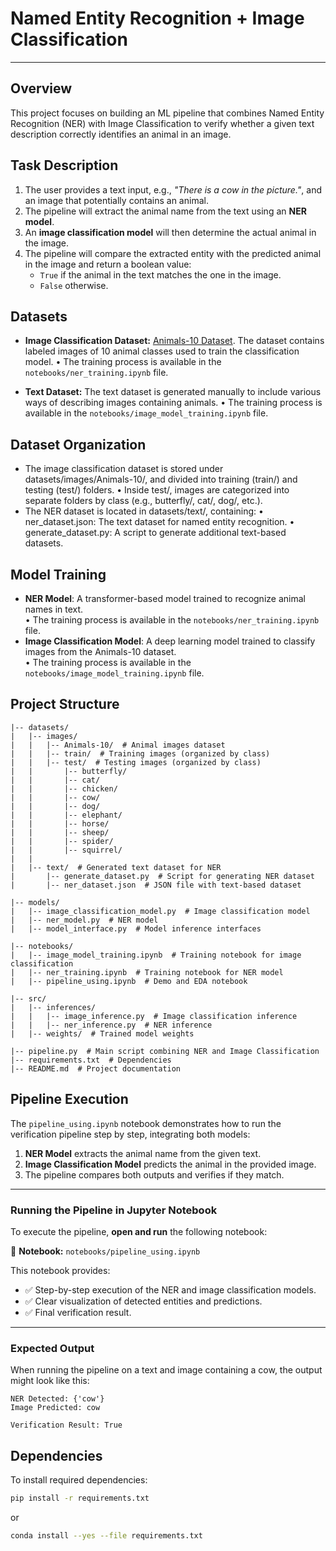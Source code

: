 # Named Entity Recognition + Image Classification
---

## Overview
This project focuses on building an ML pipeline that combines Named Entity Recognition (NER) with Image Classification to verify whether a given text description correctly identifies an animal in an image.

## Task Description
1. The user provides a text input, e.g., _"There is a cow in the picture."_, and an image that potentially contains an animal.
2. The pipeline will extract the animal name from the text using an **NER model**.
3. An **image classification model** will then determine the actual animal in the image.
4. The pipeline will compare the extracted entity with the predicted animal in the image and return a boolean value:
   - `True` if the animal in the text matches the one in the image.
   - `False` otherwise.

## Datasets
- **Image Classification Dataset:** [Animals-10 Dataset](https://www.kaggle.com/datasets/viratkothari/animal10/data). The dataset contains labeled images of 10 animal classes used to train the classification model.
  • The training process is available in the `notebooks/ner_training.ipynb` file.

- **Text Dataset:** The text dataset is generated manually to include various ways of describing images containing animals.
  • The training process is available in the `notebooks/image_model_training.ipynb` file.


## Dataset Organization
- The image classification dataset is stored under datasets/images/Animals-10/, and divided into training (train/) and testing (test/) folders.
 • Inside test/, images are categorized into separate folders by class (e.g., butterfly/, cat/, dog/, etc.).
- The NER dataset is located in datasets/text/, containing:
 • ner_dataset.json: The text dataset for named entity recognition.
 • generate_dataset.py: A script to generate additional text-based datasets.


## Model Training
- **NER Model**: A transformer-based model trained to recognize animal names in text.  
  • The training process is available in the `notebooks/ner_training.ipynb` file.
- **Image Classification Model**: A deep learning model trained to classify images from the Animals-10 dataset.  
  • The training process is available in the `notebooks/image_model_training.ipynb` file.


## Project Structure
```
|-- datasets/
|   |-- images/
|   |   |-- Animals-10/  # Animal images dataset
|   |   |-- train/  # Training images (organized by class)
|   |   |-- test/  # Testing images (organized by class)
|   |       |-- butterfly/
|   |       |-- cat/
|   |       |-- chicken/
|   |       |-- cow/
|   |       |-- dog/
|   |       |-- elephant/
|   |       |-- horse/
|   |       |-- sheep/
|   |       |-- spider/
|   |       |-- squirrel/
|   |
|   |-- text/  # Generated text dataset for NER
|       |-- generate_dataset.py  # Script for generating NER dataset
|       |-- ner_dataset.json  # JSON file with text-based dataset

|-- models/
|   |-- image_classification_model.py  # Image classification model
|   |-- ner_model.py  # NER model
|   |-- model_interface.py  # Model inference interfaces

|-- notebooks/
|   |-- image_model_training.ipynb  # Training notebook for image classification
|   |-- ner_training.ipynb  # Training notebook for NER model
|   |-- pipeline_using.ipynb  # Demo and EDA notebook

|-- src/
|   |-- inferences/
|   |   |-- image_inference.py  # Image classification inference
|   |   |-- ner_inference.py  # NER inference
|   |-- weights/  # Trained model weights 

|-- pipeline.py  # Main script combining NER and Image Classification
|-- requirements.txt  # Dependencies
|-- README.md  # Project documentation

```

## Pipeline Execution
The `pipeline_using.ipynb` notebook demonstrates how to run the verification pipeline step by step, integrating both models:
1. **NER Model** extracts the animal name from the given text.
2. **Image Classification Model** predicts the animal in the provided image.
3. The pipeline compares both outputs and verifies if they match.

---

### Running the Pipeline in Jupyter Notebook
To execute the pipeline, **open and run** the following notebook:

📌 **Notebook:** `notebooks/pipeline_using.ipynb`

This notebook provides:
- ✅ Step-by-step execution of the NER and image classification models.  
- ✅ Clear visualization of detected entities and predictions.  
- ✅ Final verification result.

---

### Expected Output
When running the pipeline on a text and image containing a cow, the output might look like this:

```plaintext
NER Detected: {'cow'}
Image Predicted: cow

Verification Result: True

```

## Dependencies
To install required dependencies:
```bash
pip install -r requirements.txt
```
or
```bash
conda install --yes --file requirements.txt
```

